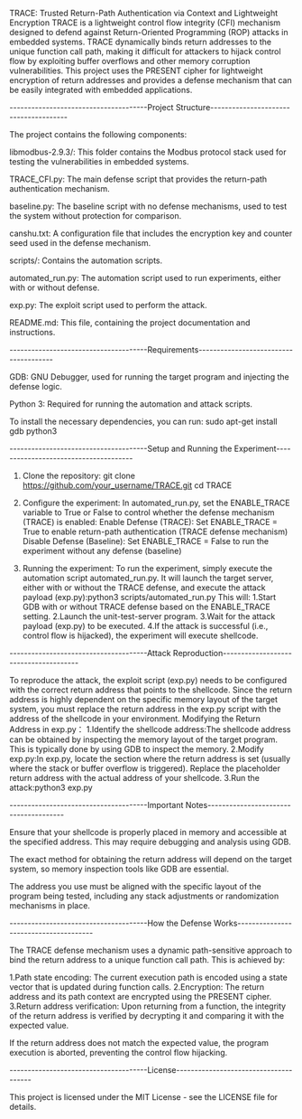 TRACE: Trusted Return-Path Authentication via Context and Lightweight Encryption
TRACE is a lightweight control flow integrity (CFI) mechanism designed to defend against Return-Oriented Programming (ROP) attacks in embedded systems. TRACE dynamically binds return addresses to the unique function call path, making it difficult for attackers to hijack control flow by exploiting buffer overflows and other memory corruption vulnerabilities. This project uses the PRESENT cipher for lightweight encryption of return addresses and provides a defense mechanism that can be easily integrated with embedded applications.

--------------------------------------Project Structure--------------------------------------

The project contains the following components:

libmodbus-2.9.3/: This folder contains the Modbus protocol stack used for testing the vulnerabilities in embedded systems.

TRACE_CFI.py: The main defense script that provides the return-path authentication mechanism.

baseline.py: The baseline script with no defense mechanisms, used to test the system without protection for comparison.

canshu.txt: A configuration file that includes the encryption key and counter seed used in the defense mechanism.

scripts/: Contains the automation scripts.

automated_run.py: The automation script used to run experiments, either with or without defense.

exp.py: The exploit script used to perform the attack.

README.md: This file, containing the project documentation and instructions.

--------------------------------------Requirements--------------------------------------

GDB: GNU Debugger, used for running the target program and injecting the defense logic.

Python 3: Required for running the automation and attack scripts.

To install the necessary dependencies, you can run: sudo apt-get install gdb python3

--------------------------------------Setup and Running the Experiment--------------------------------------

1. Clone the repository:
git clone https://github.com/your_username/TRACE.git
cd TRACE

2. Configure the experiment:
In automated_run.py, set the ENABLE_TRACE variable to True or False to control whether the defense mechanism (TRACE) is enabled:
Enable Defense (TRACE):
Set ENABLE_TRACE = True to enable return-path authentication (TRACE defense mechanism)
Disable Defense (Baseline):
Set ENABLE_TRACE = False to run the experiment without any defense (baseline)

3. Running the experiment:
To run the experiment, simply execute the automation script automated_run.py. It will launch the target server, either with or without the TRACE defense, and execute the attack payload (exp.py):python3 scripts/automated_run.py
This will:
1.Start GDB with or without TRACE defense based on the ENABLE_TRACE setting.
2.Launch the unit-test-server program.
3.Wait for the attack payload (exp.py) to be executed.
4.If the attack is successful (i.e., control flow is hijacked), the experiment will execute shellcode.

--------------------------------------Attack Reproduction--------------------------------------

To reproduce the attack, the exploit script (exp.py) needs to be configured with the correct return address that points to the shellcode. Since the return address is highly dependent on the specific memory layout of the target system, you must replace the return address in the exp.py script with the address of the shellcode in your environment.
Modifying the Return Address in exp.py：
1.Identify the shellcode address:The shellcode address can be obtained by inspecting the memory layout of the target program. This is typically done by using GDB to inspect the memory.
2.Modify exp.py:In exp.py, locate the section where the return address is set (usually where the stack or buffer overflow is triggered). Replace the placeholder return address with the actual address of your shellcode.
3.Run the attack:python3 exp.py

--------------------------------------Important Notes--------------------------------------

Ensure that your shellcode is properly placed in memory and accessible at the specified address. This may require debugging and analysis using GDB.

The exact method for obtaining the return address will depend on the target system, so memory inspection tools like GDB are essential.

The address you use must be aligned with the specific layout of the program being tested, including any stack adjustments or randomization mechanisms in place.

--------------------------------------How the Defense Works--------------------------------------

The TRACE defense mechanism uses a dynamic path-sensitive approach to bind the return address to a unique function call path. This is achieved by:

1.Path state encoding: The current execution path is encoded using a state vector that is updated during function calls.
2.Encryption: The return address and its path context are encrypted using the PRESENT cipher.
3.Return address verification: Upon returning from a function, the integrity of the return address is verified by decrypting it and comparing it with the expected value.

If the return address does not match the expected value, the program execution is aborted, preventing the control flow hijacking.

--------------------------------------License--------------------------------------

This project is licensed under the MIT License - see the LICENSE file for details.








